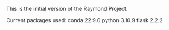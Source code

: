 This is the initial version of the Raymond Project. 

Current packages used:
conda   22.9.0
python  3.10.9
flask   2.2.2